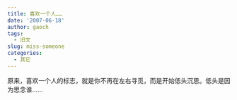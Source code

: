 ```yaml
---
title: 喜欢一个人……
date: '2007-06-18'
author: gaoch
tags:
  - 旧文
slug: miss-someone
categories:
  - 其它
---
```


原来，喜欢一个人的标志，就是你不再在左右寻觅，而是开始低头沉思。低头是因为思念谁……  
